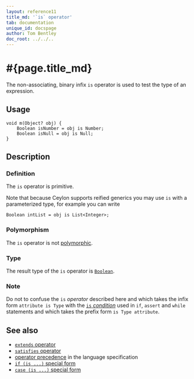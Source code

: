 ```yaml
---
layout: reference11
title_md: '`is` operator'
tab: documentation
unique_id: docspage
author: Tom Bentley
doc_root: ../../..
---
```


# #{page.title_md}

The non-associating, binary infix `is` operator is used to test the type of an 
expression.

## Usage 

<!-- try: -->
    void m(Object? obj) {
        Boolean isNumber = obj is Number;
        Boolean isNull = obj is Null;
    }

## Description

### Definition

The `is` operator is primitive.

Note that because Ceylon supports reified generics you may use `is` with a
parameterized type, for example you can write

<!-- try: -->
    Boolean intList = obj is List<Integer>;

### Polymorphism

The `is` operator is not [polymorphic](#{page.doc_root}/tour/language-module/#operator_polymorphism). 

### Type

The result type of the `is` operator is [`Boolean`](#{site.urls.apidoc_1_1}/Boolean.type.html).

### Note

Do not to confuse the `is` *operator* described here and which 
takes the infix form `attribute is Type` with the
[`is` *condition*](../../statement/conditions) used in `if`, `assert` and 
`while` statements and which takes the prefix form 
`is Type attribute`.

## See also

* [`extends` operator](../extends)
* [`satisfies` operator](../satisfies)
* [operator precedence](#{site.urls.spec_current}#operatorprecedence) in the 
  language specification
* [`if (is ...)` special form](../../statement/if#special_conditions)
* [`case (is ...)` special form](../../statement/switch#polymorphism)
